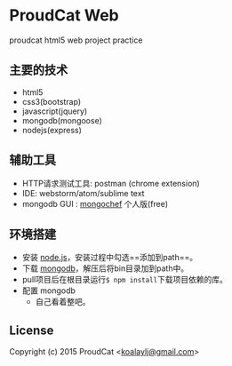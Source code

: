 # ProudCat Web
proudcat html5 web project practice

## 主要的技术

  - html5
  - css3(bootstrap)
  - javascript(jquery)
  - mongodb(mongoose)
  - nodejs(express)

## 辅助工具
  - HTTP请求测试工具: postman (chrome extension)
  - IDE: webstorm/atom/sublime text
  - mongodb GUI : [mongochef](http://3t.io/mongochef/download/) 个人版(free)

## 环境搭建
  - 安装 [node.js](http://nodejs.org/)，安装过程中勾选==添加到path==。
  - 下载 [mongodb](http://www.mongodb.org/downloads)，解压后将bin目录加到path中。
  - pull项目后在根目录运行`$ npm install`下载项目依赖的库。
  - 配置 mongodb
  	- 自己看着整吧。

## License

Copyright (c) 2015 ProudCat &lt;koalaylj@gmail.com&gt;